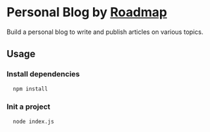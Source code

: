 # Personal Blog by [Roadmap](https://roadmap.sh/projects/personal-blog)

Build a personal blog to write and publish articles on various topics.

## Usage

### Install dependencies
```bash
  npm install
```

### Init a project
```bash
  node index.js
```

